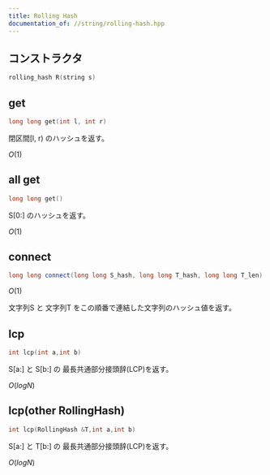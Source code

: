 ```yaml
---
title: Rolling Hash
documentation_of: //string/rolling-hash.hpp
---
```


## コンストラクタ

```cpp
rolling_hash R(string s)
```

## get

```cpp
long long get(int l, int r)
```

閉区間[l, r) のハッシュを返す。

$O(1)$

## all get

```cpp
long long get()
```

S[0:] のハッシュを返す。

$O(1)$

## connect

```cpp
long long connect(long long S_hash, long long T_hash, long long T_len)
```
$O(1)$

文字列S と 文字列T をこの順番で連結した文字列のハッシュ値を返す。

## lcp

```cpp
int lcp(int a,int b)
```

S[a:] と S[b:] の 最長共通部分接頭辞(LCP)を返す。

$O(logN)$

## lcp(other RollingHash)

```cpp
int lcp(RollingHash &T,int a,int b)
```

S[a:] と T[b:] の 最長共通部分接頭辞(LCP)を返す。

$O(logN)$
